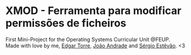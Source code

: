 # XMOD - Ferramenta para modificar permissões de ficheiros
First Mini-Project for the Operating Systems Curricular Unit @FEUP.\
Made with love by me, [Edgar Torre](https://github.com/edgarftorre), [João Andrade](https://github.com/JoaoMIEIC) and [Sérgio Estêvão](https://github.com/SergioEstevao11). <3
